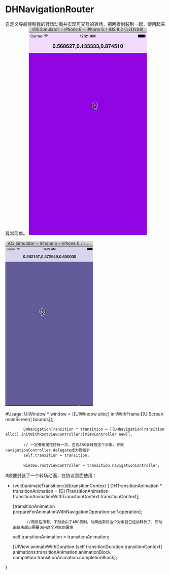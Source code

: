 # DHNavigationRouter
自定义导航控制器的转场动画并实现可交互的转场，把两者封装到一起，使用起来异常简单。
![pic1](https://github.com/DHUsesAll/GitImages/blob/master/DHNavigationRouter/1.gif)

![pic2](https://github.com/DHUsesAll/GitImages/blob/master/DHNavigationRouter/2.gif)

#Usage:
UIWindow * window = [[UIWindow alloc] initWithFrame:[[UIScreen mainScreen] bounds]];
            
            DHNavigationTransition * transition = [[DHNavigationTransition alloc] initWithRootViewController:[ViewController new]];
            
            // 一定要用属性持有一次，否则ARC会释放这个对象，导致navigationController.delegate成为野指针
            self.transition = transition;
            
            window.rootViewController = transition.navigationController;
            

#顺便封装了一个转场动画，在协议里面使用：
- (void)animateTransition:(id<UIViewControllerContextTransitioning>)transitionContext
{
    DHTransitionAnimation * transitionAnimation = [DHTransitionAnimation transitionAnimationWithTransitionContext:transitionContext];
    
    [transitionAnimation prepareForAnimationWithNavigationOperation:self.operation];
    
            //用属性持有，不然会由于ARC机制，动画结束后这个对象就已经被释放了，而动画结束后还需要访问这个对象的属性
    self.transitionAnimation = transitionAnimation;
    
    [UIView animateWithDuration:[self transitionDuration:transitionContext] animations:transitionAnimation.animationBlock completion:transitionAnimation.completionBlock];
    
}
